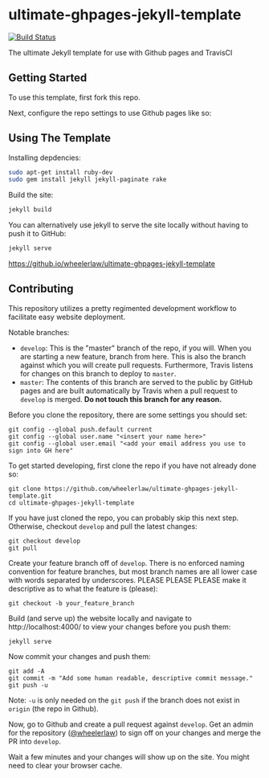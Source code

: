 # ultimate-ghpages-jekyll-template
[![Build Status](https://travis-ci.com/wheelerlaw/ultimate-ghpages-jekyll-template.svg?branch=develop)](https://travis-ci.com/wheelerlaw/ultimate-ghpages-jekyll-template)

The ultimate Jekyll template for use with Github pages and TravisCI

## Getting Started

To use this template, first fork this repo. 

Next, configure the repo settings to use Github pages like so:


## Using The Template

Installing depdencies:
```sh
sudo apt-get install ruby-dev
sudo gem install jekyll jekyll-paginate rake
```

Build the site:
```sh
jekyll build
```

You can alternatively use jekyll to serve the site locally without having to push it to GitHub:
```sh
jekyll serve
```

https://github.io/wheelerlaw/ultimate-ghpages-jekyll-template

## Contributing
This repository utilizes a pretty regimented development workflow to facilitate easy website deployment. 

Notable branches:
 - `develop`: This is the "master" branch of the repo, if you will. When you are starting a new feature, branch from here. This is also the branch against which you will create pull requests. Furthermore, Travis listens for changes on this branch to deploy to `master`.
 - `master`: The contents of this branch are served to the public by GitHub pages and are built automatically by Travis when a pull request to `develop` is merged. **Do not touch this branch for any reason.** 


Before you clone the repository, there are some settings you should set:
```
git config --global push.default current
git config --global user.name "<insert your name here>"
git config --global user.email "<add your email address you use to sign into GH here"
```

To get started developing, first clone the repo if you have not already done so:
```
git clone https://github.com/wheelerlaw/ultimate-ghpages-jekyll-template.git
cd ultimate-ghpages-jekyll-template
```

If you have just cloned the repo, you can probably skip this next step. Otherwise, checkout `develop` and pull the latest changes:
```
git checkout develop
git pull
```

Create your feature branch off of `develop`. There is no enforced naming convention for feature branches, but most branch names are all lower case with words separated by underscores. PLEASE PLEASE PLEASE make it descriptive as to what the feature is (please):
```
git checkout -b your_feature_branch
```

Build (and serve up) the website locally and navigate to http://localhost:4000/ to view your changes before you push them:
```
jekyll serve
```

Now commit your changes and push them:
```
git add -A
git commit -m "Add some human readable, descriptive commit message."
git push -u 
```
Note: `-u` is only needed on the `git push` if the branch does not exist in `origin` (the repo in Github). 

Now, go to Github and create a pull request against `develop`. Get an admin for the repository ([@wheelerlaw](https://github.com/wheelerlaw)) to sign off on your changes and merge the PR into `develop`. 

Wait a few minutes and your changes will show up on the site. You might need to clear your browser cache. 
